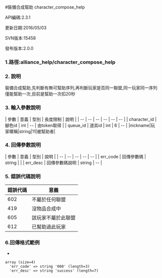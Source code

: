 #裝備合成幫助 character_compose_help


API編碼:2.3.1

> 


更新日期:2016/05/03

> 

SVN版本:15458

> 

發布版本:2.0.0
### 1.路徑:alliance_help/character_compose_help

### 2. 說明
裝備合成幫助,先判斷有無可幫助序列,再判斷玩家是否同一聯盟,同一玩家同一序列僅能幫助一次,目前是幫助一次扣20秒


### 3. 輸入參數說明


| 參數 | 意義 | 型別 | 長度限制 | 說明 |
| -- | -- | -- | -- | -- | -- |
| character_id | 腳色id | int | -- | 由token取得 |
| queue_id | 道具id | int | 6 | -- |
|nickname|玩家暱稱|string|11|被幫助者|

### 4. 回傳參數說明
| 參數 | 意義 | 型別 | 說明 |
| -- | -- | -- | -- | -- |
| err_code | 回傳參數碼 | string |  |
| err_desc | 回傳參數碼說明 | string | -- |


### 5. 錯誤代碼說明
|錯誤代碼|意義|
|--|--|
|602|不屬於任何聯盟|
|419|沒物品合成中|
|605|該玩家不屬於此聯盟|
|612|已幫助過此玩家|





### 6.回傳格式範例

*

```
array (size=4)
  'err_code' => string '000' (length=3)
  'err_desc' => string 'success' (length=7)
  

```

